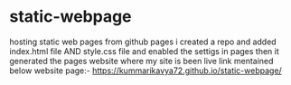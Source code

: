 # static-webpage
hosting static web pages from github pages
i created a repo and added index.html file AND style.css file and enabled the settigs in pages then it generated the pages website where my site is been live 
link mentained below
 website page:-  https://kummarikavya72.github.io/static-webpage/     
